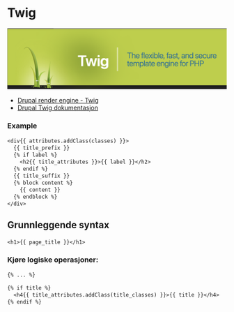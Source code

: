 # Twig

<img src="twig.png" width="600">

* [Drupal render engine - Twig](https://twig.symfony.com/)
* [Drupal Twig dokumentasjon](https://www.drupal.org/docs/develop/theming-drupal/twig-in-drupal)

### Example

```jinja
<div{{ attributes.addClass(classes) }}>
  {{ title_prefix }}
  {% if label %}
    <h2{{ title_attributes }}>{{ label }}</h2>
  {% endif %}
  {{ title_suffix }}
  {% block content %}
    {{ content }}
  {% endblock %}
</div>
```

## Grunnleggende syntax

```jinja
<h1>{{ page_title }}</h1>
```

### Kjøre logiske operasjoner:

```jinja
{% ... %}
```

```jinja
{% if title %}
  <h4{{ title_attributes.addClass(title_classes) }}>{{ title }}</h4>
{% endif %}
```

